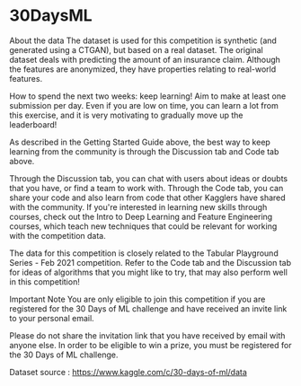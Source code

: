 # 30DaysML
About the data
The dataset is used for this competition is synthetic (and generated using a CTGAN), but based on a real dataset. The original dataset deals with predicting the amount of an insurance claim. Although the features are anonymized, they have properties relating to real-world features.

How to spend the next two weeks: keep learning!
Aim to make at least one submission per day. Even if you are low on time, you can learn a lot from this exercise, and it is very motivating to gradually move up the leaderboard!

As described in the Getting Started Guide above, the best way to keep learning from the community is through the Discussion tab and Code tab above.

Through the Discussion tab, you can chat with users about ideas or doubts that you have, or find a team to work with.
Through the Code tab, you can share your code and also learn from code that other Kagglers have shared with the community.
If you're interested in learning new skills through courses, check out the Intro to Deep Learning and Feature Engineering courses, which teach new techniques that could be relevant for working with the competition data.

The data for this competition is closely related to the Tabular Playground Series - Feb 2021 competition. Refer to the Code tab and the Discussion tab for ideas of algorithms that you might like to try, that may also perform well in this competition!

Important Note
You are only eligible to join this competition if you are registered for the 30 Days of ML challenge and have received an invite link to your personal email.

Please do not share the invitation link that you have received by email with anyone else.
In order to be eligible to win a prize, you must be registered for the 30 Days of ML challenge.

Dataset source : https://www.kaggle.com/c/30-days-of-ml/data
